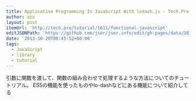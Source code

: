 ```yaml
---
title: Applicative Programming In JavaScript With lodash.js - Tech.Pro
author: azu
layout: post
itemUrl: 'http://tech.pro/tutorial/1611/functional-javascript'
editJSONPath: 'https://github.com/jser/jser.info/edit/gh-pages/data/2013/10/index.json'
date: '2013-10-20T08:45:52+00:00'
tags:
  - JavaScript
  - library
  - tutorial
---
```

引数に関数を渡して、関数の組み合わせで処理するような方法についてのチュートリアル。
ES5の機能を使ったものやlo-dashなどにある機能について紹介してる
